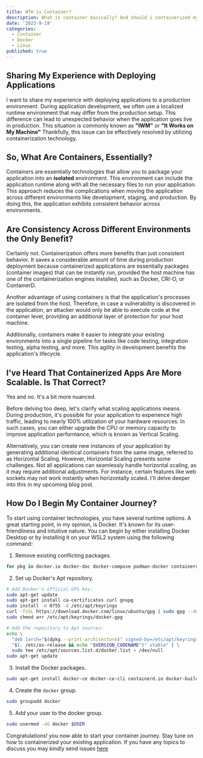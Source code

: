 ```yaml
---
title: WTH is Container?
description: What is container basically? And should i containerized my app ?
date: '2023-9-19'
categories:
  - Container
  - Docker
  - Linux
published: true
---
```


## Sharing My Experience with Deploying Applications

I want to share my experience with deploying applications to a production environment. During application development, we often use a localized runtime environment that may differ from the production setup. This difference can lead to unexpected behavior when the application goes live in production. This situation is commonly known as **"IWM"** or **"It Works on My Machine"** Thankfully, this issue can be effectively resolved by utilizing containerization technology.

## So, What Are Containers, Essentially?

Containers are essentially technologies that allow you to package your application into an **isolated** environment. This environment can include the application runtime along with all the necessary files to run your application. This approach reduces the complications when moving the application across different environments like development, staging, and production. By doing this, the application exhibits consistent behavior across environments.

## Are Consistency Across Different Environments the Only Benefit?

Certainly not. Containerization offers more benefits than just consistent behavior. It saves a considerable amount of time during production deployment because containerized applications are essentially packages (container images) that can be instantly run, provided the host machine has one of the containerization engines installed, such as Docker, CRI-O, or ContainerD.

Another advantage of using containers is that the application's processes are isolated from the host. Therefore, in case a vulnerability is discovered in the application, an attacker would only be able to execute code at the container level, providing an additional layer of protection for your host machine.

Additionally, containers make it easier to integrate your existing environments into a single pipeline for tasks like code testing, integration testing, alpha testing, and more. This agility in development benefits the application's lifecycle.

## I've Heard That Containerized Apps Are More Scalable. Is That Correct?

Yes and no. It's a bit more nuanced.

Before delving too deep, let's clarify what scaling applications means. During production, it's possible for your application to experience high traffic, leading to nearly 100% utilization of your hardware resources. In such cases, you can either upgrade the CPU or memory capacity to improve application performance, which is known as Vertical Scaling.

Alternatively, you can create new instances of your application by generating additional identical containers from the same image, referred to as Horizontal Scaling. However, Horizontal Scaling presents some challenges. Not all applications can seamlessly handle horizontal scaling, as it may require additional adjustments. For instance, certain features like web sockets may not work instantly when horizontally scaled. I'll delve deeper into this in my upcoming blog post.

## How Do I Begin My Container Journey?

To start using container technologies, you have several runtime options. A great starting point, in my opinion, is Docker. It's known for its user-friendliness and intuitive nature. You can begin by either installing Docker Desktop or by installing it on your WSL2 system using the following command:

1. Remove existing conflicting packages.
```bash
for pkg in docker.io docker-doc docker-compose podman-docker containerd runc; do sudo apt-get remove $pkg; done;
```

2. Set up Docker's Apt repository.
```bash
# Add Docker's official GPG key:
sudo apt-get update
sudo apt-get install ca-certificates curl gnupg
sudo install -m 0755 -d /etc/apt/keyrings
curl -fsSL https://download.docker.com/linux/ubuntu/gpg | sudo gpg --dearmor -o /etc/apt/keyrings/docker.gpg
sudo chmod a+r /etc/apt/keyrings/docker.gpg

# Add the repository to Apt sources:
echo \
  "deb [arch="$(dpkg --print-architecture)" signed-by=/etc/apt/keyrings/docker.gpg] https://download.docker.com/linux/ubuntu \
  "$(. /etc/os-release && echo "$VERSION_CODENAME")" stable" | \
  sudo tee /etc/apt/sources.list.d/docker.list > /dev/null
sudo apt-get update
```

3. Install the Docker packages.
```bash
sudo apt-get install docker-ce docker-ce-cli containerd.io docker-buildx-plugin docker-compose-plugin
```

4. Create the `docker` group.
```bash
sudo groupadd docker
```

5. Add your user to the docker group.
```bash
sudo usermod -aG docker $USER
```

Congratulations! you now able to start your container journey. 
Stay tune on how to containerized your existing application. 
If you have any topics to discuss you may kindly send issues [here](https://github.com/thaddeuscleo/devops-narratives/issues)